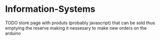 # Information-Systems
TODO
store page with produts (probably javascript) that can be sold thus emptying the reserve making it nessesary to make new orders on the arduino
